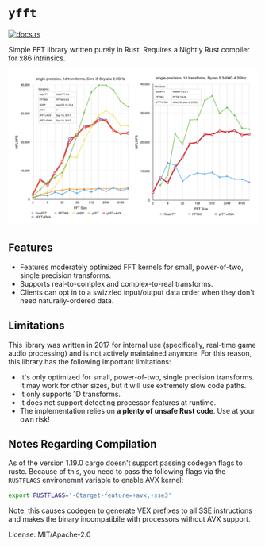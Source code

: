 # `yfft`

[<img src="https://docs.rs/yfft/badge.svg" alt="docs.rs">](https://docs.rs/yfft/)

Simple FFT library written purely in Rust. Requires a Nightly Rust compiler for x86 intrinsics.

![](docs/benchmark.jpg)

## Features

 - Features moderately optimized FFT kernels for small, power-of-two,
   single precision transforms.
 - Supports real-to-complex and complex-to-real transforms.
 - Clients can opt in to a swizzled input/output data order when they don't
   need naturally-ordered data.

## Limitations

This library was written in 2017 for internal use (specifically, real-time
game audio processing) and is not actively maintained anymore. For this
reason, this library has the following important limitations:

 - It's only optimized for small, power-of-two, single precision transforms.
   It may work for other sizes, but it will use extremely slow code paths.
 - It only supports 1D transforms.
 - It does not support detecting processor features at runtime.
 - The implementation relies on **a plenty of unsafe Rust code**.
   Use at your own risk!

## Notes Regarding Compilation

As of the version 1.19.0 cargo doesn't support passing codegen flags to rustc. Because of this,
you need to pass the following flags via the `RUSTFLAGS` environemnt variable to enable AVX kernel:

```sh
export RUSTFLAGS='-Ctarget-feature=+avx,+sse3'
```

Note: this causes codegen to generate VEX prefixes to all SSE instructions and makes the binary
incompatibile with processors without AVX support.

License: MIT/Apache-2.0
